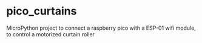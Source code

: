 # pico_curtains
MicroPython project to connect a raspberry pico with a ESP-01 wifi module, to control a motorized curtain roller

